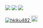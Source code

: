 <!--
![](https://github-readme-stats.vercel.app/api?username=hkiku482)
-->
![](http://github-profile-summary-cards.vercel.app/api/cards/profile-details?username=hkiku482)
![](http://github-profile-summary-cards.vercel.app/api/cards/repos-per-language?username=hkiku482)
![](http://github-profile-summary-cards.vercel.app/api/cards/productive-time?username=hkiku482&utcOffset=9)

<p align="left">
  <a href="https://github.com/hkiku482/hkiku482/">
    <img src="https://komarev.com/ghpvc/?username=hkiku482" alt="hkiku482" />
  </a>
  <a href="https://github.com/hkiku482">
    <img height="20" src="https://img.shields.io/github/followers/hkiku482?label=follow&logo=github&style=flat" />
  </a>
</p>


<!--
**hkiku482/hkiku482** is a ✨ _special_ ✨ repository because its `README.md` (this file) appears on your GitHub profile.

Here are some ideas to get you started:

- 🔭 I’m currently working on ...
- 🌱 I’m currently learning ...
- 👯 I’m looking to collaborate on ...
- 🤔 I’m looking for help with ...
- 💬 Ask me about ...
- 📫 How to reach me: ...
- 😄 Pronouns: ...
- ⚡ Fun fact: ...
-->

